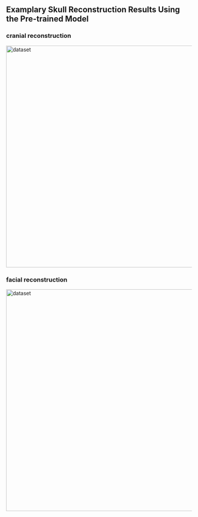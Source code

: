 ## Examplary Skull Reconstruction Results Using the Pre-trained Model

### cranial reconstruction

<img src="https://github.com/Jianningli/research-contributions/blob/master/SkullRec/figs/cranial_rec.png" alt="dataset" width="600"/>

### facial reconstruction

<img src="https://github.com/Jianningli/research-contributions/blob/master/SkullRec/figs/facial_rec.png" alt="dataset" width="600"/>
